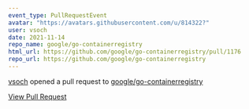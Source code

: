 ```yaml
---
event_type: PullRequestEvent
avatar: "https://avatars.githubusercontent.com/u/814322?"
user: vsoch
date: 2021-11-14
repo_name: google/go-containerregistry
html_url: https://github.com/google/go-containerregistry/pull/1176
repo_url: https://github.com/google/go-containerregistry
---
```


<a href='https://github.com/vsoch' target='_blank'>vsoch</a> opened a pull request to <a href='https://github.com/google/go-containerregistry' target='_blank'>google/go-containerregistry</a>

<a href='https://github.com/google/go-containerregistry/pull/1176' target='_blank'>View Pull Request</a>